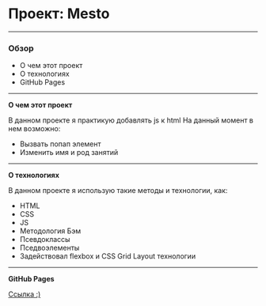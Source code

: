 # Проект: Mesto

---

### Обзор
* О чем этот проект
* О технологиях
* GitHub Pages

---

**О чем этот проект**

В данном проекте я практикую добавлять js к html
На данный момент в нем возможно:
* Вызвать попап элемент
* Изменить имя и род занятий

---

**О технологиях**

В данном проекте я использую такие методы и технологии, как:
* HTML
* CSS
* JS
* Методология Бэм
* Псевдоклассы
* Пседвоэлементы
* Задействовал flexbox и CSS Grid Layout технологии

---

**GitHub Pages**

[Ссылка :)]()

